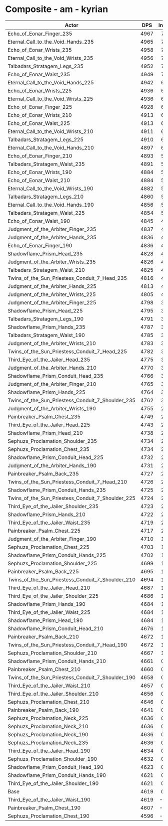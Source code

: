 # Composite - am - kyrian
| Actor | DPS | Increase |
|---|:---:|:---:|
|Echo_of_Eonar_Finger_235|4967|7.52%|
|Eternal_Call_to_the_Void_Hands_235|4965|7.49%|
|Echo_of_Eonar_Wrists_235|4958|7.33%|
|Eternal_Call_to_the_Void_Wrists_235|4956|7.29%|
|Talbadars_Stratagem_Legs_235|4952|7.21%|
|Echo_of_Eonar_Waist_235|4949|7.14%|
|Eternal_Call_to_the_Void_Hands_225|4942|6.99%|
|Echo_of_Eonar_Wrists_225|4936|6.87%|
|Eternal_Call_to_the_Void_Wrists_225|4936|6.86%|
|Echo_of_Eonar_Finger_225|4928|6.68%|
|Echo_of_Eonar_Wrists_210|4913|6.36%|
|Echo_of_Eonar_Waist_225|4913|6.35%|
|Eternal_Call_to_the_Void_Wrists_210|4911|6.33%|
|Talbadars_Stratagem_Legs_225|4910|6.29%|
|Eternal_Call_to_the_Void_Hands_210|4897|6.02%|
|Echo_of_Eonar_Finger_210|4893|5.93%|
|Talbadars_Stratagem_Waist_235|4891|5.89%|
|Echo_of_Eonar_Wrists_190|4884|5.73%|
|Echo_of_Eonar_Waist_210|4884|5.72%|
|Eternal_Call_to_the_Void_Wrists_190|4882|5.69%|
|Talbadars_Stratagem_Legs_210|4860|5.21%|
|Eternal_Call_to_the_Void_Hands_190|4856|5.14%|
|Talbadars_Stratagem_Waist_225|4854|5.09%|
|Echo_of_Eonar_Waist_190|4845|4.90%|
|Judgment_of_the_Arbiter_Finger_235|4837|4.71%|
|Judgment_of_the_Arbiter_Hands_235|4836|4.69%|
|Echo_of_Eonar_Finger_190|4836|4.69%|
|Shadowflame_Prism_Head_235|4828|4.52%|
|Judgment_of_the_Arbiter_Wrists_235|4826|4.47%|
|Talbadars_Stratagem_Waist_210|4825|4.45%|
|Twins_of_the_Sun_Priestess_Conduit_7_Head_235|4816|4.27%|
|Judgment_of_the_Arbiter_Hands_225|4813|4.20%|
|Judgment_of_the_Arbiter_Wrists_225|4805|4.02%|
|Judgment_of_the_Arbiter_Finger_225|4798|3.88%|
|Shadowflame_Prism_Head_225|4795|3.81%|
|Talbadars_Stratagem_Legs_190|4791|3.72%|
|Shadowflame_Prism_Hands_235|4787|3.64%|
|Talbadars_Stratagem_Waist_190|4785|3.59%|
|Judgment_of_the_Arbiter_Wrists_210|4783|3.54%|
|Twins_of_the_Sun_Priestess_Conduit_7_Head_225|4782|3.53%|
|Third_Eye_of_the_Jailer_Head_235|4775|3.38%|
|Judgment_of_the_Arbiter_Hands_210|4770|3.27%|
|Shadowflame_Prism_Conduit_Head_235|4766|3.18%|
|Judgment_of_the_Arbiter_Finger_210|4765|3.15%|
|Shadowflame_Prism_Hands_225|4764|3.14%|
|Twins_of_the_Sun_Priestess_Conduit_7_Shoulder_235|4762|3.10%|
|Judgment_of_the_Arbiter_Wrists_190|4755|2.93%|
|Painbreaker_Psalm_Chest_235|4749|2.82%|
|Third_Eye_of_the_Jailer_Head_225|4743|2.69%|
|Shadowflame_Prism_Head_210|4738|2.58%|
|Sephuzs_Proclamation_Shoulder_235|4734|2.49%|
|Sephuzs_Proclamation_Chest_235|4734|2.48%|
|Shadowflame_Prism_Conduit_Head_225|4732|2.44%|
|Judgment_of_the_Arbiter_Hands_190|4731|2.41%|
|Painbreaker_Psalm_Back_235|4727|2.33%|
|Twins_of_the_Sun_Priestess_Conduit_7_Head_210|4726|2.31%|
|Shadowflame_Prism_Conduit_Hands_235|4725|2.30%|
|Twins_of_the_Sun_Priestess_Conduit_7_Shoulder_225|4724|2.27%|
|Third_Eye_of_the_Jailer_Shoulder_235|4723|2.24%|
|Shadowflame_Prism_Hands_210|4722|2.23%|
|Third_Eye_of_the_Jailer_Waist_235|4719|2.16%|
|Painbreaker_Psalm_Chest_225|4717|2.12%|
|Judgment_of_the_Arbiter_Finger_190|4710|1.96%|
|Sephuzs_Proclamation_Chest_225|4703|1.81%|
|Shadowflame_Prism_Conduit_Hands_225|4702|1.80%|
|Sephuzs_Proclamation_Shoulder_225|4699|1.72%|
|Painbreaker_Psalm_Back_225|4695|1.64%|
|Twins_of_the_Sun_Priestess_Conduit_7_Shoulder_210|4694|1.62%|
|Third_Eye_of_the_Jailer_Head_210|4687|1.47%|
|Third_Eye_of_the_Jailer_Shoulder_225|4686|1.45%|
|Shadowflame_Prism_Hands_190|4684|1.40%|
|Third_Eye_of_the_Jailer_Waist_225|4684|1.40%|
|Shadowflame_Prism_Head_190|4684|1.40%|
|Shadowflame_Prism_Conduit_Head_210|4676|1.24%|
|Painbreaker_Psalm_Back_210|4672|1.15%|
|Twins_of_the_Sun_Priestess_Conduit_7_Head_190|4672|1.14%|
|Sephuzs_Proclamation_Shoulder_210|4667|1.04%|
|Shadowflame_Prism_Conduit_Hands_210|4661|0.91%|
|Painbreaker_Psalm_Chest_210|4660|0.87%|
|Twins_of_the_Sun_Priestess_Conduit_7_Shoulder_190|4658|0.85%|
|Third_Eye_of_the_Jailer_Waist_210|4657|0.83%|
|Third_Eye_of_the_Jailer_Shoulder_210|4656|0.80%|
|Sephuzs_Proclamation_Chest_210|4646|0.58%|
|Painbreaker_Psalm_Back_190|4641|0.47%|
|Sephuzs_Proclamation_Neck_225|4636|0.37%|
|Sephuzs_Proclamation_Neck_210|4636|0.36%|
|Sephuzs_Proclamation_Neck_190|4636|0.36%|
|Sephuzs_Proclamation_Neck_235|4636|0.36%|
|Third_Eye_of_the_Jailer_Head_190|4634|0.33%|
|Sephuzs_Proclamation_Shoulder_190|4632|0.28%|
|Shadowflame_Prism_Conduit_Head_190|4623|0.09%|
|Shadowflame_Prism_Conduit_Hands_190|4621|0.04%|
|Third_Eye_of_the_Jailer_Shoulder_190|4621|0.04%|
|Base|4619|0.00%|
|Third_Eye_of_the_Jailer_Waist_190|4619|-0.01%|
|Painbreaker_Psalm_Chest_190|4607|-0.27%|
|Sephuzs_Proclamation_Chest_190|4596|-0.51%|
